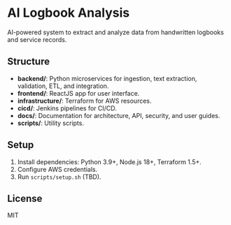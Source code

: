 # AI Logbook Analysis

AI-powered system to extract and analyze data from handwritten logbooks and service records.

## Structure
- **backend/**: Python microservices for ingestion, text extraction, validation, ETL, and integration.
- **frontend/**: ReactJS app for user interface.
- **infrastructure/**: Terraform for AWS resources.
- **cicd/**: Jenkins pipelines for CI/CD.
- **docs/**: Documentation for architecture, API, security, and user guides.
- **scripts/**: Utility scripts.

## Setup
1. Install dependencies: Python 3.9+, Node.js 18+, Terraform 1.5+.
2. Configure AWS credentials.
3. Run `scripts/setup.sh` (TBD).

## License
MIT
